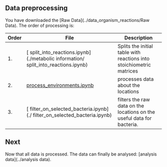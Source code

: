 ## Data preprocessing

You have downloaded the [Raw Data](../data_organism_reactions/Raw Data).
The order of processing is:

Order | File | Description
--- | ------------| -----------
1. | [ split_into_reactions.ipynb](./metabolic information/ split_into_reactions.ipynb) | Splits the initial table with reactions into stoichiometric matrices
2. | [process_environments.ipynb](./locations/process_environments.ipynb) | processes data about the locations
3. | [ filter_on_selected_bacteria.ipynb](./ filter_on_selected_bacteria.ipynb) | filters the raw data on the locations on the useful data for bacteria. 

## Next
Now that all data is processed. The data can finally be analysed: [analysis data](../analysis data). 

